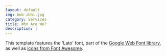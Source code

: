 ```yaml
---
layout: default
img: bob-abhi.jpg
category: Services
title: Who Are We?
description: |
---
```

This template features the 'Lato' font, part of the [Google Web Font library](http://www.google.com/fonts), as well as [icons from Font Awesome](http://fontawesome.io).